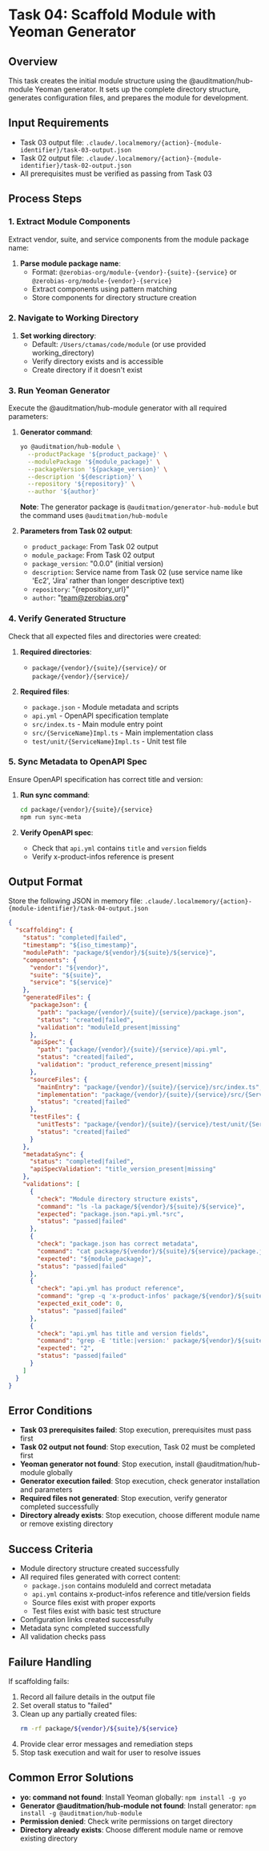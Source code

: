 # Task 04: Scaffold Module with Yeoman Generator

## Overview

This task creates the initial module structure using the @auditmation/hub-module Yeoman generator. It sets up the complete directory structure, generates configuration files, and prepares the module for development.

## Input Requirements

- Task 03 output file: `.claude/.localmemory/{action}-{module-identifier}/task-03-output.json`
- Task 02 output file: `.claude/.localmemory/{action}-{module-identifier}/task-02-output.json`
- All prerequisites must be verified as passing from Task 03

## Process Steps

### 1. Extract Module Components

Extract vendor, suite, and service components from the module package name:

1. **Parse module package name**:
   - Format: `@zerobias-org/module-{vendor}-{suite}-{service}` or `@zerobias-org/module-{vendor}-{service}`
   - Extract components using pattern matching
   - Store components for directory structure creation

### 2. Navigate to Working Directory

1. **Set working directory**:
   - Default: `/Users/ctamas/code/module` (or use provided working_directory)
   - Verify directory exists and is accessible
   - Create directory if it doesn't exist

### 3. Run Yeoman Generator

Execute the @auditmation/hub-module generator with all required parameters:

1. **Generator command**:
   ```bash
   yo @auditmation/hub-module \
     --productPackage '${product_package}' \
     --modulePackage '${module_package}' \
     --packageVersion '${package_version}' \
     --description '${description}' \
     --repository '${repository}' \
     --author '${author}'
   ```
   
   **Note**: The generator package is `@auditmation/generator-hub-module` but the command uses `@auditmation/hub-module`

2. **Parameters from Task 02 output**:
   - `product_package`: From Task 02 output
   - `module_package`: From Task 02 output  
   - `package_version`: "0.0.0" (initial version)
   - `description`: Service name from Task 02 (use service name like 'Ec2', 'Jira' rather than longer descriptive text)
   - `repository`: "{repository_url}"
   - `author`: "team@zerobias.org"

### 4. Verify Generated Structure

Check that all expected files and directories were created:

1. **Required directories**:
   - `package/{vendor}/{suite}/{service}/` or `package/{vendor}/{service}/`

2. **Required files**:
   - `package.json` - Module metadata and scripts
   - `api.yml` - OpenAPI specification template
   - `src/index.ts` - Main module entry point
   - `src/{ServiceName}Impl.ts` - Main implementation class
   - `test/unit/{ServiceName}Impl.ts` - Unit test file

### 5. Sync Metadata to OpenAPI Spec

Ensure OpenAPI specification has correct title and version:

1. **Run sync command**:
   ```bash
   cd package/{vendor}/{suite}/{service}
   npm run sync-meta
   ```

2. **Verify OpenAPI spec**:
   - Check that `api.yml` contains `title` and `version` fields
   - Verify x-product-infos reference is present

## Output Format

Store the following JSON in memory file: `.claude/.localmemory/{action}-{module-identifier}/task-04-output.json`

```json
{
  "scaffolding": {
    "status": "completed|failed",
    "timestamp": "${iso_timestamp}",
    "modulePath": "package/${vendor}/${suite}/${service}",
    "components": {
      "vendor": "${vendor}",
      "suite": "${suite}",
      "service": "${service}"
    },
    "generatedFiles": {
      "packageJson": {
        "path": "package/{vendor}/{suite}/{service}/package.json",
        "status": "created|failed",
        "validation": "moduleId_present|missing"
      },
      "apiSpec": {
        "path": "package/{vendor}/{suite}/{service}/api.yml",
        "status": "created|failed",
        "validation": "product_reference_present|missing"
      },
      "sourceFiles": {
        "mainEntry": "package/{vendor}/{suite}/{service}/src/index.ts",
        "implementation": "package/{vendor}/{suite}/{service}/src/{ServiceName}Impl.ts",
        "status": "created|failed"
      },
      "testFiles": {
        "unitTests": "package/{vendor}/{suite}/{service}/test/unit/{ServiceName}Impl.ts",
        "status": "created|failed"
      }
    },
    "metadataSync": {
      "status": "completed|failed",
      "apiSpecValidation": "title_version_present|missing"
    },
    "validations": [
      {
        "check": "Module directory structure exists",
        "command": "ls -la package/${vendor}/${suite}/${service}",
        "expected": "package.json.*api.yml.*src",
        "status": "passed|failed"
      },
      {
        "check": "package.json has correct metadata",
        "command": "cat package/${vendor}/${suite}/${service}/package.json | jq '.name, .moduleId, .author'",
        "expected": "${module_package}",
        "status": "passed|failed"
      },
      {
        "check": "api.yml has product reference",
        "command": "grep -q 'x-product-infos' package/${vendor}/${suite}/${service}/api.yml",
        "expected_exit_code": 0,
        "status": "passed|failed"
      },
      {
        "check": "api.yml has title and version fields",
        "command": "grep -E 'title:|version:' package/${vendor}/${suite}/${service}/api.yml | wc -l",
        "expected": "2",
        "status": "passed|failed"
      }
    ]
  }
}
```

## Error Conditions

- **Task 03 prerequisites failed**: Stop execution, prerequisites must pass first
- **Task 02 output not found**: Stop execution, Task 02 must be completed first
- **Yeoman generator not found**: Stop execution, install @auditmation/hub-module globally
- **Generator execution failed**: Stop execution, check generator installation and parameters
- **Required files not generated**: Stop execution, verify generator completed successfully
- **Directory already exists**: Stop execution, choose different module name or remove existing directory

## Success Criteria

- Module directory structure created successfully
- All required files generated with correct content:
  - `package.json` contains moduleId and correct metadata
  - `api.yml` contains x-product-infos reference and title/version fields
  - Source files exist with proper exports
  - Test files exist with basic test structure
- Configuration links created successfully
- Metadata sync completed successfully
- All validation checks pass

## Failure Handling

If scaffolding fails:
1. Record all failure details in the output file
2. Set overall status to "failed"
3. Clean up any partially created files:
   ```bash
   rm -rf package/${vendor}/${suite}/${service}
   ```
4. Provide clear error messages and remediation steps
5. Stop task execution and wait for user to resolve issues

## Common Error Solutions

- **yo: command not found**: Install Yeoman globally: `npm install -g yo`
- **Generator @auditmation/hub-module not found**: Install generator: `npm install -g @auditmation/hub-module`
- **Permission denied**: Check write permissions on target directory
- **Directory already exists**: Choose different module name or remove existing directory
